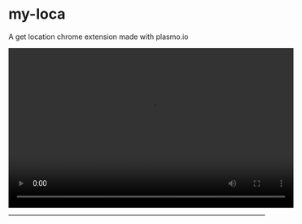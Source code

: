 # my-loca
A get location chrome extension made with plasmo.io

<video controls width="560" height="315">
  <source src="./video/demo.mp4" type="video/mp4">
  Your browser does not support the video tag.
</video>

<hr />